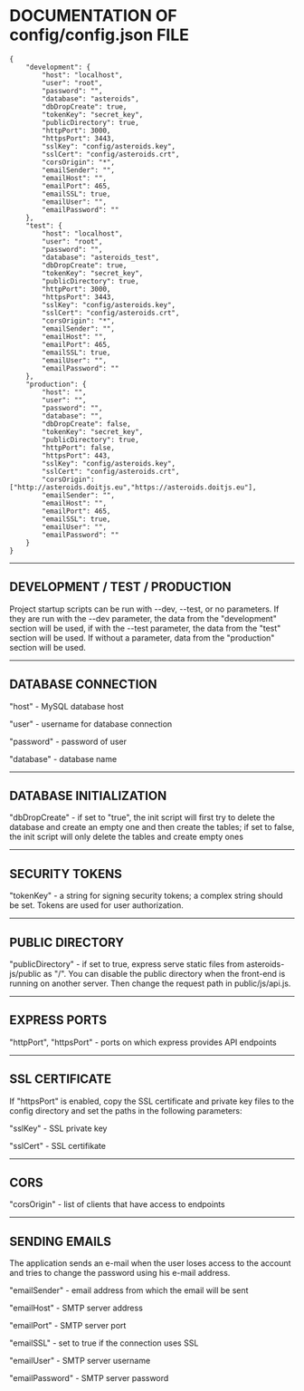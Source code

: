 # DOCUMENTATION OF config/config.json FILE

    {
        "development": {
            "host": "localhost",
            "user": "root",
            "password": "",
            "database": "asteroids",
            "dbDropCreate": true,
            "tokenKey": "secret_key",
            "publicDirectory": true,
            "httpPort": 3000,
            "httpsPort": 3443,
            "sslKey": "config/asteroids.key",
            "sslCert": "config/asteroids.crt",
            "corsOrigin": "*",
            "emailSender": "",
            "emailHost": "",
            "emailPort": 465,
            "emailSSL": true,
            "emailUser": "",
            "emailPassword": ""
        },
        "test": {
            "host": "localhost",
            "user": "root",
            "password": "",
            "database": "asteroids_test",
            "dbDropCreate": true,
            "tokenKey": "secret_key",
            "publicDirectory": true,
            "httpPort": 3000,
            "httpsPort": 3443,
            "sslKey": "config/asteroids.key",
            "sslCert": "config/asteroids.crt",
            "corsOrigin": "*",
            "emailSender": "",
            "emailHost": "",
            "emailPort": 465,
            "emailSSL": true,
            "emailUser": "",
            "emailPassword": ""
        },
        "production": {
            "host": "",
            "user": "",
            "password": "",
            "database": "",
            "dbDropCreate": false,
            "tokenKey": "secret_key",
            "publicDirectory": true,
            "httpPort": false,
            "httpsPort": 443,
            "sslKey": "config/asteroids.key",
            "sslCert": "config/asteroids.crt",
            "corsOrigin": ["http://asteroids.doitjs.eu","https://asteroids.doitjs.eu"],
            "emailSender": "",
            "emailHost": "",
            "emailPort": 465,
            "emailSSL": true,
            "emailUser": "",
            "emailPassword": ""
        }
    }

---

## DEVELOPMENT / TEST / PRODUCTION

Project startup scripts can be run with --dev, --test, or no parameters. If they are run with the --dev parameter, the data from the "development" section will be used, if with the --test parameter, the data from the "test" section will be used. If without a parameter, data from the "production" section will be used.

---

## DATABASE CONNECTION

"host" - MySQL database host

"user" - username for database connection

"password" - password of user

"database" - database name

---

## DATABASE INITIALIZATION

"dbDropCreate" - if set to "true", the init script will first try to delete the database and create an empty one and then create the tables; if set to false, the init script will only delete the tables and create empty ones

---

## SECURITY TOKENS

"tokenKey" - a string for signing security tokens; a complex string should be set. Tokens are used for user authorization.

---

## PUBLIC DIRECTORY

"publicDirectory" - if set to true, express serve static files from asteroids-js/public as "/". You can disable the public directory when the front-end is running on another server. Then change the request path in public/js/api.js.

---

## EXPRESS PORTS

"httpPort", "httpsPort" - ports on which express provides API endpoints

---

## SSL CERTIFICATE

If "httpsPort" is enabled, copy the SSL certificate and private key files to the config directory and set the paths in the following parameters:

"sslKey" - SSL private key

"sslCert" - SSL certifikate

---

## CORS

"corsOrigin" - list of clients that have access to endpoints

---

## SENDING EMAILS

The application sends an e-mail when the user loses access to the account and tries to change the password using his e-mail address.

"emailSender" - email address from which the email will be sent

"emailHost" - SMTP server address

"emailPort" - SMTP server port

"emailSSL" - set to true if the connection uses SSL

"emailUser" - SMTP server username

"emailPassword" - SMTP server password